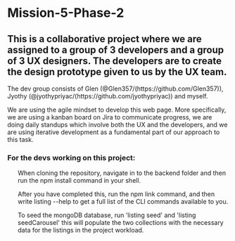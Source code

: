 ﻿<h1>Mission-5-Phase-2</h1>
<h2>This is a collaborative project where we are assigned to a group of 3 developers and a group of 3 UX designers. The developers are to create the design prototype given to us by the UX team.</h2>
<p>The dev group consists of Glen (@Glen357/(https://github.com/Glen357)), Jyothy (@jyothypriyac/(https://github.com/jyothypriyac)) and myself.</p>
<p>We are using the agile mindset to develop this web page. More specifically, we are using a kanban board on Jira to communicate progress, we are doing daily standups which involve both the UX and the developers, and we are using iterative development as a fundamental part of our approach to this task.</p>

<h3>For the devs working on this project:</h3>
<ol>When cloning the repository, navigate in to the backend folder and then run the npm install command in your shell.</ol>
<ol>After you have completed this, run the npm link command, and then write listing --help to get a full list of the CLI commands available to you.</ol>
<ol>To seed the mongoDB database, run 'listing seed' and 'listing seedCarousel' this will populate the two collections with the necessary data for the listings in the project workload.</ol>
